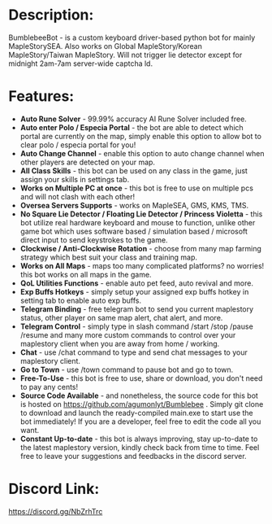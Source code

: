 # Description: 
BumblebeeBot - is a custom keyboard driver-based python bot for mainly MapleStorySEA. 
Also works on Global MapleStory/Korean MapleStory/Taiwan MapleStory. 
Will not trigger lie detector except for midnight 2am-7am server-wide captcha ld. 

# Features:
- **Auto Rune Solver** - 99.99% accuracy AI Rune Solver included free. 
- **Auto enter Polo / Especia Portal** - the bot are able to detect which portal are currently on the map, simply enable this option to allow bot to clear polo / especia  portal for you!
- **Auto Change Channel** - enable this option to auto change channel when other players are detected on your map. 
- **All Class Skills** - this bot can be used on any class in the game, just assign your skills in settings tab. 
- **Works on Multiple PC at once** - this bot is free to use on multiple pcs and will not clash with each other!
- **Oversea Servers Supports** - works on MapleSEA, GMS, KMS, TMS. 
- **No Square Lie Detector / Floating Lie Detector / Princess Violetta** - this bot utilize real hardware keyboard and mouse to function, unlike other game bot which uses 
software based / simulation based / microsoft direct input to send keystrokes to the game. 
- **Clockwise / Anti-Clockwise Rotation** - choose from many map farming strategy which best suit your class and training map. 
- **Works on All Maps** - maps too many complicated platforms? no worries! this bot works on all maps in the game. 
- **QoL Utilities Functions** - enable auto pet feed, auto revival and more. 
- **Exp Buffs Hotkeys** - simply setup your assigned exp buffs hotkey in setting tab to enable auto exp buffs. 
- **Telegram Binding** - free telegram bot to send you current maplestory status, other player on same map alert, chat alert, and more. 
- **Telegram Control** - simply type in slash command /start /stop /pause /resume and many more custom commands to control over your maplestory client when you are away from home / working.
- **Chat** - use /chat command to type and send chat messages to your maplestory client. 
- **Go to Town** - use /town command to pause bot and go to town. 
- **Free-To-Use** - this bot is free to use, share or download, you don't need to pay any cents!
- **Source Code Available** - and nonetheless, the source code for this bot is hosted on https://github.com/agumonlyt/Bumblebee . 
Simply git clone to download and launch the ready-compiled main.exe to start use the bot immediately! If you are a developer, feel free to edit the code all you want. 
- **Constant Up-to-date** - this bot is always improving, stay up-to-date to the latest maplestory version, kindly check back from time to time. Feel free to leave your suggestions and feedbacks in the discord server. 

# Discord Link: 
https://discord.gg/NbZrhTrc
